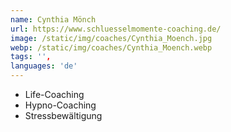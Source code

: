 ```yaml
---
name: Cynthia Mönch
url: https://www.schluesselmomente-coaching.de/
image: /static/img/coaches/Cynthia_Moench.jpg
webp: /static/img/coaches/Cynthia_Moench.webp
tags: '',
languages: 'de'
---
```


<ul><li>Life-Coaching</li><li>Hypno-Coaching</li><li>Stressbewältigung</li></ul>